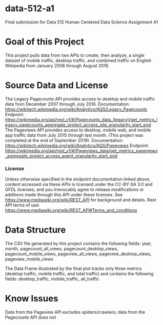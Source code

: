 # data-512-a1
Final submission for Data 512 Human Centered Data Science Assignment A1

# Goal of this Project #
This project pulls data from two APIs to create, then analyze, a single dataset of mobile traffic, desktop traffic, and combined traffic on English Wikipedia from January 2008 through August 2019.

# Source Data and License #
The Legacy Pagecounts API provides access to desktop and mobile traffic data from December 2007 through July 2016.
Documentation: https://wikitech.wikimedia.org/wiki/Analytics/AQS/Legacy_Pagecounts
Endpoint: https://wikimedia.org/api/rest_v1/#/Pagecounts_data_(legacy)/get_metrics_legacy_pagecounts_aggregate_project_access_site_granularity_start_end
The Pageviews API provides access to desktop, mobile web, and mobile app traffic data from July 2015 through last month. (This project was completed at the end of September 2019).
Documentation: https://wikitech.wikimedia.org/wiki/Analytics/AQS/Pageviews
Endpoint: https://wikimedia.org/api/rest_v1/#/Pageviews_data/get_metrics_pageviews_aggregate_project_access_agent_granularity_start_end
### License ###
 Unless otherwise specified in the endpoint documentation linked above, content accessed via these APIs is licensed under the CC-BY-SA 3.0 and GFDL licenses, and you irrevocably agree to release modifications or additions made through this API under these licenses. See https://www.mediawiki.org/wiki/REST_API for background and details.
Rest API terms of use: https://www.mediawiki.org/wiki/REST_API#Terms_and_conditions

# Data Structure #
The CSV file generated by this project contains the following fields:
year, month, pagecount_all_views, pagecount_desktop_views, pagecount_mobile_views, pageview_all_views, pageview_desktop_views, pageview_mobile_views

The Data Frame illustrated by the final plot tracks only three metrics (desktop traffic, mobile traffic, and total traffic) and contains the following fields:
desktop_traffic, mobile_traffic, all_traffic

# Know Issues #
Data from the Pageview API excludes spiders/crawlers; data from the Pagecounts API does not
